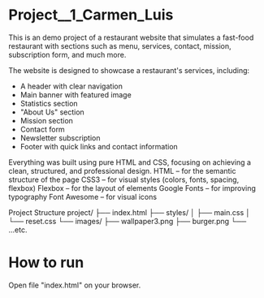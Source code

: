 # Project__1_Carmen_Luis
This is an demo project of a restaurant website that simulates a fast-food restaurant with sections such as menu, services, contact, mission, subscription form, and much more.

The website is designed to showcase a restaurant's services, including:
- A header with clear navigation
- Main banner with featured image
- Statistics section
- "About Us" section
- Mission section
- Contact form
- Newsletter subscription
- Footer with quick links and contact information

Everything was built using pure HTML and CSS, focusing on achieving a clean, structured, and professional design. HTML – for the semantic structure of the page
CSS3 – for visual styles (colors, fonts, spacing, flexbox)
Flexbox – for the layout of elements
Google Fonts – for improving typography
Font Awesome – for visual icons

Project Structure
project/
├── index.html
├── styles/
│ ├── main.css
│ └── reset.css
└── images/
├── wallpaper3.png
├── burger.png
└── ...etc.

# How to run

Open file "index.html" on your browser.
